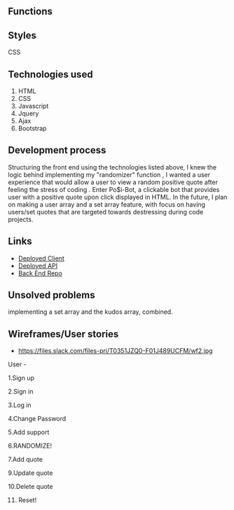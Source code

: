 ## Functions


## Styles
CSS

## Technologies used 
1. HTML
2. CSS
3. Javascript
4. Jquery
5. Ajax
6. Bootstrap 

## Development process
Structuring the front end using the technologies listed above, I knew the logic behind implementing my "randomizer" function , I wanted a user experience that would allow a user to view a random positive quote after feeling the stress of coding . Enter Po$i-Bot, a clickable bot that provides user with a positive quote upon click displayed in HTML. In the future, I plan on making a user array and a set array feature, with focus on having users/set quotes that are targeted towards destressing during code projects.


## Links 

- [Deployed Client](https://jmsgnnr.github.io/kudos-client/)
- [Deployed API](https://frozen-shore-45480.herokuapp.com/)
- [Back End Repo](https://github.com/jmsgnnr/kudos-back)
 





## Unsolved problems

implementing a set array and the kudos array, combined.


## Wireframes/User stories


- https://files.slack.com/files-pri/T0351JZQ0-F01J489UCFM/wf2.jpg


User - 

1.Sign up

2.Sign in

3.Log in

4.Change Password

5.Add support

6.RANDOMIZE!

7.Add quote

9.Update quote

10.Delete quote

11. Reset!
